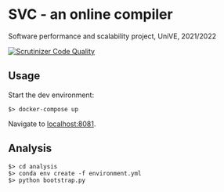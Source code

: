 # SVC - an online compiler

Software performance and scalability project, UniVE, 2021/2022

[![Scrutinizer Code Quality](https://scrutinizer-ci.com/g/stefanosello/svc/badges/quality-score.png?b=main)](https://scrutinizer-ci.com/g/stefanosello/svc/?branch=main)

## Usage

Start the dev environment:

```shell
$> docker-compose up
```

Navigate to [localhost:8081](http://localhost:8081).

## Analysis


```shell
$> cd analysis
$> conda env create -f environment.yml
$> python bootstrap.py
```
